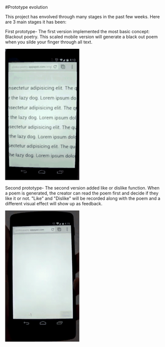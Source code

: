 #Prototype evolution

This project has envolved through many stages in the past few weeks. Here are 3 main stages it has been:

First prototype- The first version implemented the most basic concept: Blackout poetry. This scaled mobile version will generate a black out poem when you silde your finger through all text.

![First version](../project_images/Plinko_poetry_version_1.gif?raw=true "First version")

Second prototype- The second version added like or dislike function. When a poem is generated, the creator can read the poem first and decide if they like it or not. "Like" and "Dislike" will be recorded along with the poem and a different visual effect will show up as feedback.

![Second version](../project_images/Plinko_poetry_version_2.gif?raw=true "Second version")




